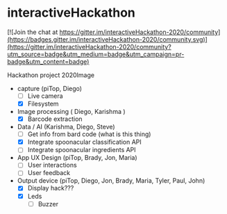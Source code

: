 # interactiveHackathon

[![Join the chat at https://gitter.im/interactiveHackathon-2020/community](https://badges.gitter.im/interactiveHackathon-2020/community.svg)](https://gitter.im/interactiveHackathon-2020/community?utm_source=badge&utm_medium=badge&utm_campaign=pr-badge&utm_content=badge)

Hackathon project 2020Image

* capture (piTop, Diego)
	* [ ] Live camera
	* [x] Filesystem
* Image processing ( Diego, Karishma )
	* [x] Barcode extraction
* Data / AI (Karishma, Diego, Steve) 
    * [ ] Get info from bard code (what is this thing)
	* [x] Integrate spoonacular classification API
	* [ ] Integrate spoonacular ingredients API
* App UX Design (piTop, Brady, Jon, Maria)
	* [ ] User interactions
	* [ ] User feedback
* Output device (piTop, Diego, Jon, Brady, Maria, Tyler, Paul, John)
	* [x] Display hack???
	* [x] Leds
    	* [ ] Buzzer
